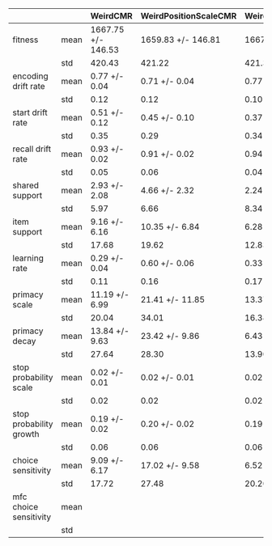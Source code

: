 | | | WeirdCMR | WeirdPositionScaleCMR | WeirdNoReinstateCMR | OutlistCMRDE | WeirdNoPrexpPositionCMR | FlexPositionScaleCMR | NoPrexpPositionCMR |
|---|---|---|---|---|---|---|---|---|
| fitness | mean | 1667.75 +/- 146.53 | 1659.83 +/- 146.81 | 1667.86 +/- 146.86 | 1660.34 +/- 146.28 | 1659.83 +/- 146.78 | 1660.92 +/- 147.25 | 1663.70 +/- 147.32 |
| | std | 420.43 | 421.22 | 421.38 | 419.71 | 421.13 | 422.50 | 422.70 |
| encoding drift rate | mean | 0.77 +/- 0.04 | 0.71 +/- 0.04 | 0.77 +/- 0.04 | 0.75 +/- 0.04 | 0.72 +/- 0.04 | 0.70 +/- 0.04 | 0.67 +/- 0.05 |
| | std | 0.12 | 0.12 | 0.10 | 0.12 | 0.12 | 0.11 | 0.13 |
| start drift rate | mean | 0.51 +/- 0.12 | 0.45 +/- 0.10 | 0.37 +/- 0.12 | 0.41 +/- 0.10 | 0.37 +/- 0.10 | 0.44 +/- 0.10 | 0.49 +/- 0.10 |
| | std | 0.35 | 0.29 | 0.34 | 0.29 | 0.30 | 0.29 | 0.30 |
| recall drift rate | mean | 0.93 +/- 0.02 | 0.91 +/- 0.02 | 0.94 +/- 0.01 | 0.93 +/- 0.01 | 0.94 +/- 0.02 | 0.91 +/- 0.02 | 0.96 +/- 0.01 |
| | std | 0.05 | 0.06 | 0.04 | 0.04 | 0.04 | 0.07 | 0.03 |
| shared support | mean | 2.93 +/- 2.08 | 4.66 +/- 2.32 | 2.24 +/- 2.91 | 5.34 +/- 2.78 | 2.31 +/- 1.44 | 9.68 +/- 6.52 | 5.80 +/- 4.57 |
| | std | 5.97 | 6.66 | 8.34 | 7.98 | 4.14 | 18.72 | 13.11 |
| item support | mean | 9.16 +/- 6.16 | 10.35 +/- 6.84 | 6.28 +/- 4.47 | 6.23 +/- 2.97 | 3.73 +/- 2.07 | 14.64 +/- 9.02 | 7.17 +/- 4.66 |
| | std | 17.68 | 19.62 | 12.83 | 8.51 | 5.95 | 25.89 | 13.38 |
| learning rate | mean | 0.29 +/- 0.04 | 0.60 +/- 0.06 | 0.33 +/- 0.06 | 0.48 +/- 0.05 | 0.55 +/- 0.06 | 0.60 +/- 0.06 | 0.50 +/- 0.07 |
| | std | 0.11 | 0.16 | 0.17 | 0.15 | 0.16 | 0.17 | 0.19 |
| primacy scale | mean | 11.19 +/- 6.99 | 21.41 +/- 11.85 | 13.37 +/- 5.71 | 4.06 +/- 2.99 | 20.34 +/- 11.20 | 23.98 +/- 12.90 | 23.71 +/- 11.80 |
| | std | 20.04 | 34.01 | 16.38 | 8.58 | 32.13 | 37.02 | 33.85 |
| primacy decay | mean | 13.84 +/- 9.63 | 23.42 +/- 9.86 | 6.43 +/- 4.85 | 18.76 +/- 8.72 | 19.99 +/- 11.71 | 25.53 +/- 11.13 | 8.89 +/- 6.52 |
| | std | 27.64 | 28.30 | 13.90 | 25.01 | 33.59 | 31.92 | 18.72 |
| stop probability scale | mean | 0.02 +/- 0.01 | 0.02 +/- 0.01 | 0.02 +/- 0.01 | 0.02 +/- 0.01 | 0.02 +/- 0.01 | 0.02 +/- 0.01 | 0.02 +/- 0.01 |
| | std | 0.02 | 0.02 | 0.02 | 0.02 | 0.02 | 0.02 | 0.02 |
| stop probability growth | mean | 0.19 +/- 0.02 | 0.20 +/- 0.02 | 0.19 +/- 0.02 | 0.20 +/- 0.02 | 0.19 +/- 0.02 | 0.20 +/- 0.02 | 0.20 +/- 0.02 |
| | std | 0.06 | 0.06 | 0.06 | 0.07 | 0.06 | 0.06 | 0.06 |
| choice sensitivity | mean | 9.09 +/- 6.17 | 17.02 +/- 9.58 | 6.52 +/- 7.04 | 24.69 +/- 12.53 | 8.93 +/- 7.19 | 29.20 +/- 11.29 | 14.92 +/- 9.86 |
| | std | 17.72 | 27.48 | 20.20 | 35.95 | 20.63 | 32.40 | 28.30 |
| mfc choice sensitivity | mean | | | | 1.00 +/- 0.00 | | 29.13 +/- 11.30 | |
| | std | | | | 0.00 | | 32.41 | |
